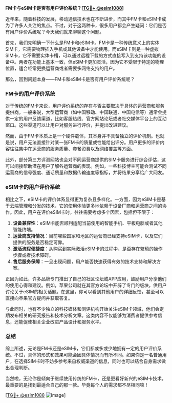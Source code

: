 **FM卡与eSIM卡是否有用户评价系统？[[TG💪+ @esim1088](https://t.me/s/esim1088)]**

近年来，随着科技的发展，移动通信技术也在不断进步，而其中FM卡和eSIM卡成为了许多人关注的焦点。不过，对于这两种卡，很多用户都会产生疑问：它们是否有用户评价系统呢？今天我们就来聊聊这个问题。

首先，我们先明确一下什么是FM卡和eSIM卡。FM卡是一种传统意义上的实体SIM卡，它需要物理插入手机或其他设备中才能使用。而eSIM卡则是一种虚拟SIM卡，它不需要实体卡槽，可以通过远程下载的方式直接写入到支持该功能的设备中。两者在功能上基本一致，但eSIM卡更加灵活，因为它不受限于特定的物理位置，适合经常更换运营商或者需要多网络支持的用户。

那么，回到问题本身——FM卡和eSIM卡是否有用户评价系统呢？

### FM卡的用户评价系统

对于传统的FM卡来说，用户评价系统的存在与否主要取决于具体的运营商和服务提供商。一般来说，大型运营商（如中国移动、中国联通、中国电信等）通常会提供一定的用户反馈渠道，比如客服热线、官方网站论坛或者社交媒体平台上的互动窗口。这些渠道可以让用户对服务进行评价，并提出改进建议。

然而，由于FM卡本质上是一个硬件载体，其本身并不具备独立的评价机制。也就是说，用户无法直接针对某一张FM卡的质量或性能给出评分。用户更多的评价内容往往集中在运营商的服务质量、套餐资费以及网络覆盖等方面。

此外，部分第三方评测网站也会对不同运营商提供的SIM卡服务进行综合评估，这可以间接帮助潜在用户了解各运营商的表现。例如，一些科技博主可能会测试不同运营商的信号强度、通话质量和数据传输速度等指标，并将结果分享给广大网友。

### eSIM卡的用户评价系统

相比之下，eSIM卡的评价体系显得更为复杂且多样化。一方面，因为eSIM卡是基于云端管理和分发的技术，它的使用体验更多地依赖于设备厂商和运营商之间的协作。因此，用户在评价eSIM卡时，往往需要考虑多个因素，包括但不限于：

1. **设备兼容性**：eSIM卡能否顺利适配当前使用的智能手机、平板电脑或者其他智能终端。
2. **运营商支持情况**：目前哪些国家和地区的运营商已经支持eSIM卡，以及它们提供的服务是否稳定可靠。
3. **激活流程便捷度**：从购买到实际激活eSIM卡的过程中，是否存在繁琐的操作步骤或者技术障碍。
4. **售后服务保障**：一旦出现问题，用户能否快速获得有效的技术支持和解决方案。

正因为如此，许多品牌专门推出了自己的社区论坛或APP应用，鼓励用户分享他们的使用心得和建议。例如，苹果公司就在其官方论坛中开辟了专门的版块，供用户讨论关于eSIM的相关话题。在这里，你可以看到其他用户的详细反馈，甚至可以直接向苹果官方提问并获取答复。

与此同时，也有不少独立的科技媒体和测评机构开始关注eSIM卡领域，他们会定期发布相关的研究报告和技术分析文章。这类内容不仅能够为消费者提供参考信息，还能促使相关企业改进产品设计和服务水平。

### 总结

综上所述，无论是FM卡还是eSIM卡，它们都或多或少地拥有一定的用户评价系统。不过，具体的形式和效果可能会因具体情况而有所不同。如果你是一名普通用户，在选择SIM卡时不妨多参考来自权威渠道的信息，同时也可以结合自身需求做出合理判断。

当然啦，无论你是倾向于继续使用传统的FM卡，还是更看好新兴的eSIM卡技术，最重要的是找到最适合自己的那一款。毕竟每个人的需求都不尽相同嘛！

[[TG💪+ @esim1088](https://t.me/s/esim1088) ![Image](https://i.postimg.cc/4NQfJmqS/Snipaste-2025-05-13-00-14-12.png)]